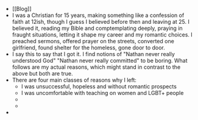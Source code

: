- [[Blog]]
- I was a Christian for 15 years, making something like a confession of faith at 12ish, though I guess I believed before then and leaving at 25. I believed it, reading my Bible and comptemplating deeply, praying in fraught situations, letting it shape my career and my romantic choices. I preached sermons, offered prayer on the streets, converted one girlfriend, found shelter for the homeless, gone door to door.
- I say this to say that I got it. I find notions of "Nathan never really understood God" "Nathan never really committed" to be boring. What follows are my actual reasons, which might stand in contrast to the above but both are true.
- There are four main classes of reasons why I left:
	- I was unsuccessful, hopeless and without romantic prospects
	- I was uncomfortable with teaching on women and LGBT+ people
	-
	-
-